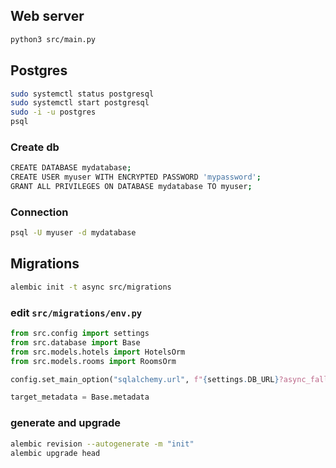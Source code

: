 ## Web server
```bash
python3 src/main.py
```
## Postgres
```bash
sudo systemctl status postgresql
sudo systemctl start postgresql
sudo -i -u postgres
psql
```
### Create db
```bash
CREATE DATABASE mydatabase;
CREATE USER myuser WITH ENCRYPTED PASSWORD 'mypassword';
GRANT ALL PRIVILEGES ON DATABASE mydatabase TO myuser;
```
### Connection
```bash
psql -U myuser -d mydatabase
```
## Migrations
```bash
alembic init -t async src/migrations
```
### edit `src/migrations/env.py`
```python
from src.config import settings
from src.database import Base
from src.models.hotels import HotelsOrm
from src.models.rooms import RoomsOrm

config.set_main_option("sqlalchemy.url", f"{settings.DB_URL}?async_fallback=True")

target_metadata = Base.metadata
```
### generate and upgrade
```bash
alembic revision --autogenerate -m "init"
alembic upgrade head
```